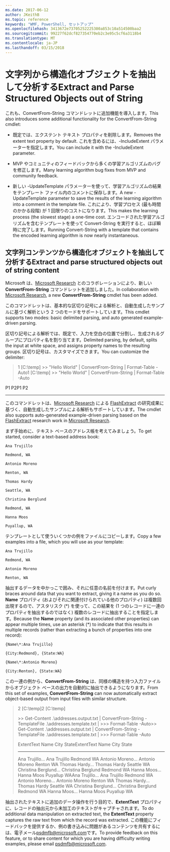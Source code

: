 ```yaml
---
ms.date: 2017-06-12
author: JKeithB
ms.topic: reference
keywords: "WMF, PowerShell, セットアップ"
ms.openlocfilehash: 3413672e73705252225300a853c10a514500baa2
ms.sourcegitcommit: 99227f62dcf827354770eb2c3e95c5cf6a3118b4
ms.translationtype: MT
ms.contentlocale: ja-JP
ms.lasthandoff: 03/15/2018
---
```

# <a name="extract-and-parse-structured-objects-out-of-string"></a><span data-ttu-id="f1865-102">文字列から構造化オブジェクトを抽出して分析する</span><span class="sxs-lookup"><span data-stu-id="f1865-102">Extract and Parse Structured Objects out of String</span></span>
<span data-ttu-id="f1865-103">これも、ConvertFrom-String コマンドレットに追加機能を導入します。</span><span class="sxs-lookup"><span data-stu-id="f1865-103">This also introduces some additional functionality for the ConvertFrom-String cmdlet:</span></span>

-   <span data-ttu-id="f1865-104">既定では、エクステント テキスト プロパティを削除します。</span><span class="sxs-lookup"><span data-stu-id="f1865-104">Removes the extent text property by default.</span></span> <span data-ttu-id="f1865-105">これを含めるには、-IncludeExtent パラメーターを指定します。</span><span class="sxs-lookup"><span data-stu-id="f1865-105">You can include it with the -IncludeExtent parameter.</span></span>

-   <span data-ttu-id="f1865-106">MVP やコミュニティのフィードバックから多くの学習アルゴリズムのバグを修正します。</span><span class="sxs-lookup"><span data-stu-id="f1865-106">Many learning algorithm bug fixes from MVP and community feedback.</span></span>

-   <span data-ttu-id="f1865-107">新しい -UpdateTemplate パラメーターを使って、学習アルゴリズムの結果をテンプレート ファイル内のコメントに保存します。</span><span class="sxs-lookup"><span data-stu-id="f1865-107">A new -UpdateTemplate parameter to save the results of the learning algorithm into a comment in the template file.</span></span> <span data-ttu-id="f1865-108">これにより、学習プロセス (最も時間のかかる段階) が 1 回限りのコストになります。</span><span class="sxs-lookup"><span data-stu-id="f1865-108">This makes the learning process (the slowest stage) a one-time cost.</span></span> <span data-ttu-id="f1865-109">エンコードされた学習アルゴリズムを含むテンプレートを使って Convert-String を実行すると、ほぼ瞬時に完了します。</span><span class="sxs-lookup"><span data-stu-id="f1865-109">Running Convert-String with a template that contains the encoded learning algorithm is now nearly instantaneous.</span></span>


<a name="extract-and-parse-structured-objects-out-of-string-content"></a><span data-ttu-id="f1865-110">文字列コンテンツから構造化オブジェクトを抽出して分析する</span><span class="sxs-lookup"><span data-stu-id="f1865-110">Extract and parse structured objects out of string content</span></span>
----------------------------------------------------------

<span data-ttu-id="f1865-111">Microsoft は、[Microsoft Research](http://research.microsoft.com/) とのコラボレーションにより、新しい **ConvertFrom-String** コマンドレットを追加しました。</span><span class="sxs-lookup"><span data-stu-id="f1865-111">In collaboration with [Microsoft Research](http://research.microsoft.com/), a new **ConvertFrom-String** cmdlet has been added.</span></span>

<span data-ttu-id="f1865-112">このコマンドレットは、基本的な区切り記号による解析と、自動生成したサンプルに基づく解析という 2 つのモードをサポートしています。</span><span class="sxs-lookup"><span data-stu-id="f1865-112">This cmdlet supports two modes: basic delimited parsing, and auto generated example-driven parsing.</span></span>

<span data-ttu-id="f1865-113">区切り記号による解析では、既定で、入力を空白の位置で分割し、生成されるグループにプロパティ名を割り当てます。</span><span class="sxs-lookup"><span data-stu-id="f1865-113">Delimited parsing, by default, splits the input at white space, and assigns property names to the resulting groups.</span></span> <span data-ttu-id="f1865-114">区切り記号は、カスタマイズできます。</span><span class="sxs-lookup"><span data-stu-id="f1865-114">You can customize the delimiter:</span></span>

> <span data-ttu-id="f1865-115">1 \[C:\\temp\] &gt;&gt; "Hello World" | ConvertFrom-String | Format-Table -Auto</span><span class="sxs-lookup"><span data-stu-id="f1865-115">1 \[C:\\temp\] &gt;&gt; "Hello World" | ConvertFrom-String | Format-Table -Auto</span></span>

<span data-ttu-id="f1865-116">P1    P2</span><span class="sxs-lookup"><span data-stu-id="f1865-116">P1    P2</span></span>
--    --

<span data-ttu-id="f1865-117">このコマンドレットは、[Microsoft Research](http://research.microsoft.com) による [FlashExtract](http://research.microsoft.com/en-us/um/people/sumitg/flashextract.html) の研究成果に基づく、自動生成したサンプルによる解析もサポートしています。</span><span class="sxs-lookup"><span data-stu-id="f1865-117">The cmdlet also supports auto-generated example-driven parsing based on the [FlashExtract](http://research.microsoft.com/en-us/um/people/sumitg/flashextract.html) research work in [Microsoft Research](http://research.microsoft.com).</span></span>

<span data-ttu-id="f1865-118">まず手始めに、テキスト ベースのアドレス帳を考えてみましょう。</span><span class="sxs-lookup"><span data-stu-id="f1865-118">To get started, consider a text-based address book:</span></span>

    Ana Trujillo

    Redmond, WA

    Antonio Moreno

    Renton, WA

    Thomas Hardy

    Seattle, WA

    Christina Berglund

    Redmond, WA

    Hanna Moos

    Puyallup, WA

<span data-ttu-id="f1865-119">テンプレートとして使ういくつかの例をファイルにコピーします。</span><span class="sxs-lookup"><span data-stu-id="f1865-119">Copy a few examples into a file, which you will use as your template:</span></span>

    Ana Trujillo

    Redmond, WA

    Antonio Moreno

    Renton, WA

   

<span data-ttu-id="f1865-120">抽出するデータを中かっこで囲み、それに任意の名前を付けます。</span><span class="sxs-lookup"><span data-stu-id="f1865-120">Put curly braces around data that you want to extract, giving it a name as you do so.</span></span> <span data-ttu-id="f1865-121">**Name** プロパティ (およびそれに関連付けられている他のプロパティ) は複数回出現するので、アスタリスク (\*) を使って、この結果を (1 つのレコードに一連のプロパティを抽出するのではなく) 複数のレコードに抽出することを指定します。</span><span class="sxs-lookup"><span data-stu-id="f1865-121">Because the **Name** property (and its associated other properties) can appear multiple times, use an asterisk (\*) to indicate that this results in multiple records (rather than extracting a bunch of properties into one record):</span></span>

    {Name\*:Ana Trujillo}

    {City:Redmond}, {State:WA}

    {Name\*:Antonio Moreno}

    {City:Renton}, {State:WA}

<span data-ttu-id="f1865-122">この一連の例から、**ConvertFrom-String** は、同様の構造を持つ入力ファイルからオブジェクト ベースの出力を自動的に抽出できるようになります。</span><span class="sxs-lookup"><span data-stu-id="f1865-122">From this set of examples, **ConvertFrom-String** can now automatically extract object-based output from input files with similar structure.</span></span>

> <span data-ttu-id="f1865-123">2 \[C:\\temp\]</span><span class="sxs-lookup"><span data-stu-id="f1865-123">2 \[C:\\temp\]</span></span>
>
> <span data-ttu-id="f1865-124">&gt;&gt; Get-Content .\\addresses.output.txt | ConvertFrom-String -TemplateFile .\\addresses.template.txt | &gt;&gt;&gt; Format-Table -Auto</span><span class="sxs-lookup"><span data-stu-id="f1865-124">&gt;&gt; Get-Content .\\addresses.output.txt | ConvertFrom-String -TemplateFile .\\addresses.template.txt | &gt;&gt;&gt; Format-Table -Auto</span></span>
>
> <span data-ttu-id="f1865-125">ExtentText                     Name               City     State</span><span class="sxs-lookup"><span data-stu-id="f1865-125">ExtentText                     Name               City     State</span></span>
> ----------                     ----               ----     -----
> <span data-ttu-id="f1865-126">Ana Trujillo...              Ana Trujillo       Redmond  WA Antonio Moreno...            Antonio Moreno     Renton   WA Thomas Hardy...              Thomas Hardy       Seattle  WA Christina Berglund...        Christina Berglund Redmond  WA Hanna Moos...                Hanna Moos         Puyallup WA</span><span class="sxs-lookup"><span data-stu-id="f1865-126">Ana Trujillo...                Ana Trujillo       Redmond  WA Antonio Moreno...              Antonio Moreno     Renton   WA Thomas Hardy...                Thomas Hardy       Seattle  WA Christina Berglund...          Christina Berglund Redmond  WA Hanna Moos...                  Hanna Moos         Puyallup WA</span></span>

<span data-ttu-id="f1865-127">抽出されたテキストに追加のデータ操作を行う目的で、**ExtentText** プロパティに、レコードの抽出元から未加工のテキストがキャプチャされます。</span><span class="sxs-lookup"><span data-stu-id="f1865-127">To do additional data manipulation on extracted text, the **ExtentText** property captures the raw text from which the record was extracted.</span></span> <span data-ttu-id="f1865-128">この機能にフィードバックを提供するか、例の書き込みに問題があるコンテンツを共有するには、電子メール<psdmfb@microsoft.com>です。</span><span class="sxs-lookup"><span data-stu-id="f1865-128">To provide feedback on this feature, or to share content for which you are having difficulty writing examples, please email <psdmfb@microsoft.com>.</span></span>

